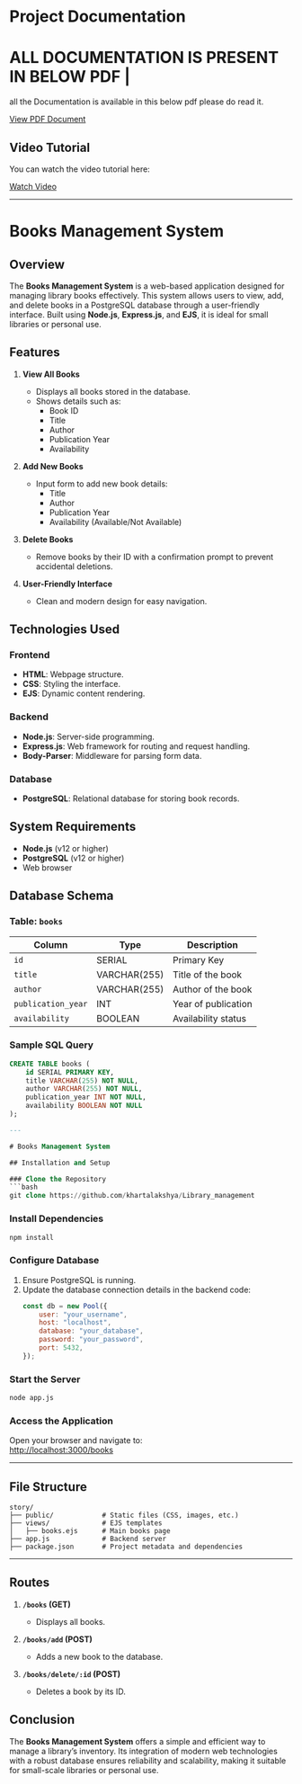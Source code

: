 # Project Documentation
# ALL DOCUMENTATION IS PRESENT IN BELOW PDF |

all the Documentation is available in this  below pdf please do  read it.

[View PDF Document](README/Books%20Management%20System.pdf)

## Video Tutorial

You can watch the video tutorial here:

[Watch Video](Screen%20Recording%202025-01-08%20002042.mp4)

---
# Books Management System

## Overview

The **Books Management System** is a web-based application designed for managing library books effectively. This system allows users to view, add, and delete books in a PostgreSQL database through a user-friendly interface. Built using **Node.js**, **Express.js**, and **EJS**, it is ideal for small libraries or personal use.

## Features

1. **View All Books**  
   - Displays all books stored in the database.
   - Shows details such as:  
     - Book ID  
     - Title  
     - Author  
     - Publication Year  
     - Availability  

2. **Add New Books**  
   - Input form to add new book details:  
     - Title  
     - Author  
     - Publication Year  
     - Availability (Available/Not Available)  

3. **Delete Books**  
   - Remove books by their ID with a confirmation prompt to prevent accidental deletions.

4. **User-Friendly Interface**  
   - Clean and modern design for easy navigation.

## Technologies Used

### Frontend
- **HTML**: Webpage structure.
- **CSS**: Styling the interface.
- **EJS**: Dynamic content rendering.

### Backend
- **Node.js**: Server-side programming.
- **Express.js**: Web framework for routing and request handling.
- **Body-Parser**: Middleware for parsing form data.

### Database
- **PostgreSQL**: Relational database for storing book records.

## System Requirements
- **Node.js** (v12 or higher)
- **PostgreSQL** (v12 or higher)
- Web browser

## Database Schema

### Table: `books`

| Column            | Type          | Description                  |
|--------------------|---------------|------------------------------|
| `id`              | SERIAL        | Primary Key                  |
| `title`           | VARCHAR(255)  | Title of the book            |
| `author`          | VARCHAR(255)  | Author of the book           |
| `publication_year`| INT           | Year of publication          |
| `availability`    | BOOLEAN       | Availability status          |

### Sample SQL Query
```sql
CREATE TABLE books (
    id SERIAL PRIMARY KEY,
    title VARCHAR(255) NOT NULL,
    author VARCHAR(255) NOT NULL,
    publication_year INT NOT NULL,
    availability BOOLEAN NOT NULL
);

---

# Books Management System

## Installation and Setup

### Clone the Repository
```bash
git clone https://github.com/khartalakshya/Library_management
```

### Install Dependencies
```bash
npm install
```

### Configure Database

1. Ensure PostgreSQL is running.
2. Update the database connection details in the backend code:
    ```javascript
    const db = new Pool({
        user: "your_username",
        host: "localhost",
        database: "your_database",
        password: "your_password",
        port: 5432,
    });
    ```

### Start the Server
```bash
node app.js
```

### Access the Application

Open your browser and navigate to:  
[http://localhost:3000/books](http://localhost:3000/books)

---

## File Structure

```
story/
├── public/            # Static files (CSS, images, etc.)
├── views/             # EJS templates
│   ├── books.ejs      # Main books page
├── app.js             # Backend server
├── package.json       # Project metadata and dependencies
```

---

## Routes

1. **`/books` (GET)**  
   - Displays all books.

2. **`/books/add` (POST)**  
   - Adds a new book to the database.

3. **`/books/delete/:id` (POST)**  
   - Deletes a book by its ID.


## Conclusion

The **Books Management System** offers a simple and efficient way to manage a library’s inventory. Its integration of modern web technologies with a robust database ensures reliability and scalability, making it suitable for small-scale libraries or personal use.




